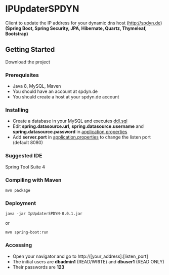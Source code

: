 # IPUpdaterSPDYN

Client to update the IP address for your dynamic dns host (http://spdyn.de) 
**(Spring Boot, Spring Security, JPA, Hibernate, Quartz, Thymeleaf, Bootstrap)**

## Getting Started

Download the project

### Prerequisites

* Java 8, MySQL, Maven
* You should have an account at spdyn.de
* You should create a host at your spdyn.de account

### Installing

* Create a database in your MySQL and executes [ddl.sql](https://github.com/papofg/IPUpdaterSPDYN/blob/master/src/main/resources/ddl.sql)  
* Edit **spring.datasource.url**, **spring.datasource.username** and **spring.datasource.password** in [application.properties](https://github.com/papofg/IPUpdaterSPDYN/blob/master/src/main/resources/application.properties) 
* Add **server.port** in [application.properties](https://github.com/papofg/IPUpdaterSPDYN/blob/master/src/main/resources/application.properties) to change the listen port (default 8080)

### Suggested IDE

Spring Tool Suite 4

### Compiling with Maven

```
mvn package
```

### Deployment

```
java -jar IpUpdaterSPDYN-0.0.1.jar
```
or
```
mvn spring-boot:run
```

### Accessing

* Open your navigator and go to http://[your_address]:[listen_port]
* The initial users are **dbadmin1** (READ/WRITE) and **dbuser1** (READ ONLY)
* Their passwords are **123**
